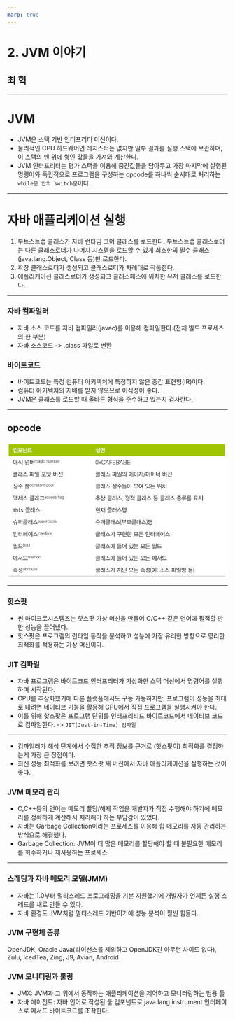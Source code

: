 ```yaml
---
marp: true
---
```


# 2. JVM 이야기

## 최 혁

---

# JVM

- JVM은 스택 기반 인터프리터 머신이다.
- 물리적인 CPU 하드웨어인 레지스터는 없지만 일부 결과를 실행 스택에 보관하며, 이 스택의 맨 위에 쌓인 값들을 가져와 계산한다.
- JVM 인터프리터는 평가 스택을 이용해 중간값들을 담아두고 가장 마지막에 실행된 명령어와 독립적으로 프로그램을 구성하는 opcode를 하나씩 순서대로 처리하는 `while문 안의 switch문`이다.

---

# 자바 애플리케이션 실행

1. 부트스트랩 클래스가 자바 런타임 코어 클래스를 로드한다. 부트스트랩 클래스로더는 다른 클래스로더가 나머지 시스템을 로드할 수 있게 최소한의 필수 클래스(java.lang.Object, Class 등)만 로드한다.
2. 확장 클래스로더가 생성되고 클래스로더가 차례대로 작동한다.
3. 애플리케이션 클래스로더가 생성되고 클래스패스에 위치한 유저 클래스를 로드한다.

---

### 자바 컴파일러

- 자바 소스 코드를 자바 컴파일러(javac)를 이용해 컴파일한다.(전체 빌드 프로세스의 한 부분)
- 자바 소스코드 -> .class 파일로 변환

### 바이트코드

- 바이트코드는 특정 컴퓨터 아키텍처에 특정하지 않은 중간 표현형(IR)이다.
- 컴퓨터 아키텍처의 지배를 받지 않으므로 이식성이 좋다.
- JVM은 클래스를 로드할 때 올바른 형식을 준수하고 있는지 검사한다.

---

## opcode

![Alt text](image.png)

---

### 핫스팟

- 썬 마이크로시스템즈는 핫스팟 가상 머신을 만들어 C/C++ 같은 언어에 필적할 만한 성능을 끌어냈다.
- 핫스팟은 프로그램의 런타임 동작을 분석하고 성능에 가장 유리한 방향으로 영리한 최적화를 적용하는 가상 머신이다.

### JIT 컴파일

- 자바 프로그램은 바이트코드 인터프리터가 가상화한 스택 머신에서 명령어를 실행하며 시작된다.
- CPU를 추상화했기에 다른 플랫폼에서도 구동 가능하지만, 프로그램이 성능을 최대로 내려면 네이티브 기능을 활용해 CPU에서 직접 프로그램을 실행시켜야 한다.
- 이를 위해 핫스팟은 프로그램 단위를 인터프리티드 바이트코드에서 네이티브 코드로 컴파일한다. -> `JIT(Just-in-Time) 컴파일`

---

- 컴파일러가 해석 단계에서 수집한 추적 정보를 근거로 (핫스팟이) 최적화를 결정하는게 가장 큰 장점이다.
- 최신 성능 최적화를 보려면 핫스팟 새 버전에서 자바 애플리케이션을 실행하는 것이 좋다.

### JVM 메모리 관리

- C,C++등의 언어는 메모리 할당/해제 작업을 개발자가 직접 수행해야 하기에 메모리를 정확하게 계산해서 처리해야 하는 부담감이 있었다.
- 자바는 Garbage Collection이라는 프로세스를 이용해 힙 메모리를 자동 관리하는 방식으로 해결했다.
- Garbage Collection: JVM이 더 많은 메모리를 할당해야 할 때 불필요한 메모리를 회수하거나 재사용하는 프로세스

---

### 스레딩과 자바 메모리 모델(JMM)

- 자바는 1.0부터 멀티스레드 프로그래밍을 기본 지원했기에 개발자가 언제든 실행 스레드를 새로 만들 수 있다.
- 자바 환경도 JVM처럼 멀티스레드 기반이기에 성능 분석이 훨씬 힘들다.

### JVM 구현체 종류

OpenJDK, Oracle Java(라이선스를 제외하고 OpenJDK간 아무런 차이도 없다), Zulu, IcedTea, Zing, J9, Avian, Android

### JVM 모니터링과 툴링

- JMX: JVM과 그 위에서 동작하는 애플리케이션을 제어하고 모니터링하는 범용 툴
- 자바 에이전트: 자바 언어로 작성된 툴 컴포넌트로 java.lang.instrument 인터페이스로 메서드 바이트코드를 조작한다.
